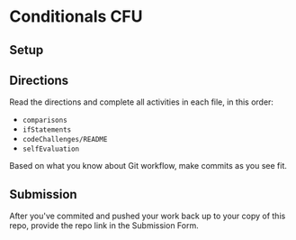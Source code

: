 # Conditionals CFU

## Setup

<!-- - Fork this repository
- Clone your copy of it to your local machine
- Open in VS Code -->

## Directions

Read the directions and complete all activities in each file, in this order:
- `comparisons`
- `ifStatements`
- `codeChallenges/README`
- `selfEvaluation`

Based on what you know about Git workflow, make commits as you see fit.

## Submission

After you've commited and pushed your work back up to your copy of this repo, provide the repo link in the Submission Form.
